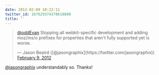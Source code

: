 ```yaml
---
date: 2012-02-09 10:22:11
twitter_id: 167629374378618880
title: ''
---
```


<blockquote class="twitter-tweet"><p lang="en" dir="ltr"><a href="https://twitter.com/oddEvan?ref_src=twsrc%5Etfw">@oddEvan</a> Stopping all webkit-specific development and adding moz/ms/o prefixes for properties that aren&#39;t fully supported yet is worse.</p>&mdash; Jason Beaird ([@jasongraphix](https://twitter.com/jasongraphix)) <a href="https://twitter.com/jasongraphix/status/167628809552662528?ref_src=twsrc%5Etfw">February 9, 2012</a></blockquote>
<script async src="https://platform.twitter.com/widgets.js" charset="utf-8"></script>

[@jasongraphix](https://twitter.com/jasongraphix) understandably so. Thanks!
